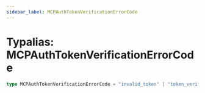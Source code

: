 ```yaml
---
sidebar_label: MCPAuthTokenVerificationErrorCode
---
```


# Typalias: MCPAuthTokenVerificationErrorCode

```ts
type MCPAuthTokenVerificationErrorCode = "invalid_token" | "token_verification_failed";
```
